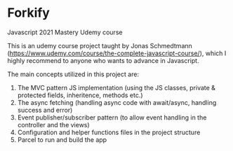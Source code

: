 # Forkify
Javascript 2021 Mastery Udemy course

This is an udemy course project taught by Jonas Schmedtmann (https://www.udemy.com/course/the-complete-javascript-course/), which I highly recommend to anyone who wants to advance in Javascript.

The main concepts utilized in this project are:

1. The MVC pattern JS implementation (using the JS classes, private & protected fields, inheritence, methods etc.)
2. The async fetching (handling async code with await/async, handling success and error) 
3. Event publisher/subscriber pattern (to allow event handling in the controller and the views)
4. Configuration and helper functions files in the project structure 
5. Parcel to run and build the app


